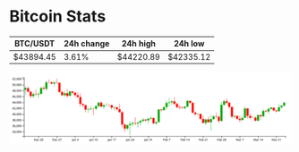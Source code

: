 # Bitcoin Stats

BTC/USDT|24h change|24h high|24h low|
|---|---|---|---|
|$43894.45|3.61%|$44220.89|$42335.12|

<img src="./chart.svg">
